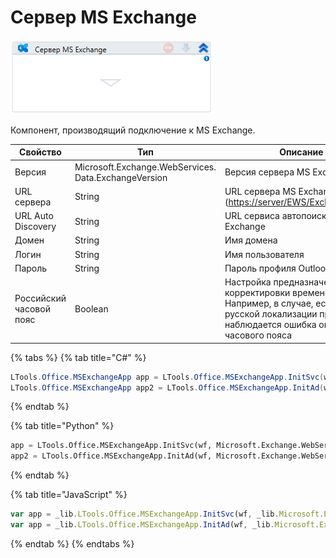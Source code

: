 # Сервер MS Exchange

![](<../../../../.gitbook/assets/image (366).png>)

Компонент, производящий подключение к MS Exchange.

| Свойство           | Тип                                                  | Описание                                                                                       |
| ------------------ | ---------------------------------------------------- | ---------------------------------------------------------------------------------------------- |
| Версия             | Microsoft.Exchange.WebServices. Data.ExchangeVersion | Версия сервера MS Exchange                                                                     |
| URL сервера        | String                                               | URL сервера MS Exchange ([https://server/EWS/Exchange.asmx](https://server/EWS/Exchange.asmx)) |
| URL Auto Discovery | String                                               | URL сервиса автопоиска MS Exchange                                                             |
| Домен              | String                                               | Имя домена                                                                                     |
| Логин              | String                                               | Имя пользователя   |
| Пароль             | String                                               | Пароль профиля Outlook |
| Российский часовой пояс | Boolean                                         | Настройка предназначена для корректировки времени. Например, в случае, если в русской локализации приложения наблюдается ошибка определения часового пояса  |

{% tabs %}
{% tab title="C#" %}
```csharp
LTools.Office.MSExchangeApp app = LTools.Office.MSExchangeApp.InitSvc(wf, Microsoft.Exchange.WebServices.Data.ExchangeVersion.Exchange2013_SP1, "server url", "login", "pass", "domain");
LTools.Office.MSExchangeApp app2 = LTools.Office.MSExchangeApp.InitAd(wf, Microsoft.Exchange.WebServices.Data.ExchangeVersion.Exchange2013_SP1, "autodiscovery url", "login", "pass", "domain");
```
{% endtab %}

{% tab title="Python" %}
```python
app = LTools.Office.MSExchangeApp.InitSvc(wf, Microsoft.Exchange.WebServices.Data.ExchangeVersion.Exchange2013_SP1, "server url", "login", "pass", "domain")
app2 = LTools.Office.MSExchangeApp.InitAd(wf, Microsoft.Exchange.WebServices.Data.ExchangeVersion.Exchange2013_SP1, "autodiscovery url", "login", "pass", "domain")
```
{% endtab %}

{% tab title="JavaScript" %}
```javascript
var app = _lib.LTools.Office.MSExchangeApp.InitSvc(wf, _lib.Microsoft.Exchange.WebServices.Data.ExchangeVersion.Exchange2013_SP1, "server url", "login", "pass", "domain");
var app = _lib.LTools.Office.MSExchangeApp.InitAd(wf, _lib.Microsoft.Exchange.WebServices.Data.ExchangeVersion.Exchange2013_SP1, "autodiscovery url", "login", "pass", "domain");
```
{% endtab %}
{% endtabs %}
